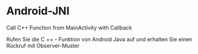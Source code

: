 # Android-JNI
Call C++ Function from MainActivity with Callback

Rufen Sie die C ++ - Funktion von Android Java auf und erhalten Sie einen Rückruf mit Observer-Muster
